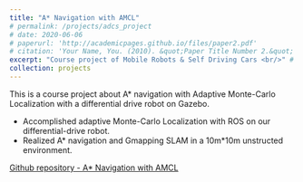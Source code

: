 ```yaml
---
title: "A* Navigation with AMCL"
# permalink: /projects/adcs_project
# date: 2020-06-06
# paperurl: 'http://academicpages.github.io/files/paper2.pdf'
# citation: 'Your Name, You. (2010). &quot;Paper Title Number 2.&quot; <i>Journal 1</i>. 1(2).'
excerpt: "Course project of Mobile Robots & Self Driving Cars <br/>" # <img src='/images/ADCS_project.PNG'>"
collection: projects
---
```

<!-- Todo: revise the image. -->
This is a course project about A* navigation with Adaptive Monte-Carlo Localization with a differential drive robot on Gazebo.

* Accomplished adaptive Monte-Carlo Localization with ROS on our differential-drive robot.
* Realized A* navigation and Gmapping SLAM in a 10m*10m unstructed environment. 

[Github repository - A* Navigation with AMCL](https://github.com/GoroYeh56/lab3_A_star)

